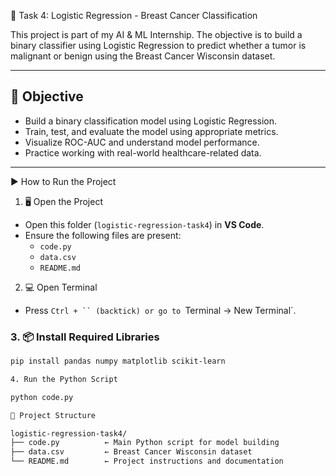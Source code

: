  🧠 Task 4: Logistic Regression - Breast Cancer Classification

This project is part of my AI & ML Internship. The objective is to build a binary classifier using Logistic Regression to predict whether a tumor is malignant or benign using the Breast Cancer Wisconsin dataset.

---

## 🎯 Objective

- Build a binary classification model using Logistic Regression.
- Train, test, and evaluate the model using appropriate metrics.
- Visualize ROC-AUC and understand model performance.
- Practice working with real-world healthcare-related data.

---

 ▶️ How to Run the Project

 1. 🖥️ Open the Project

- Open this folder (`logistic-regression-task4`) in **VS Code**.
- Ensure the following files are present:
  - `code.py`
  - `data.csv`
  - `README.md`

 2. 💻 Open Terminal

- Press `Ctrl + `` (backtick) or go to `Terminal → New Terminal`.

### 3. 📦 Install Required Libraries

```bash
pip install pandas numpy matplotlib scikit-learn

4. Run the Python Script

python code.py

📁 Project Structure

logistic-regression-task4/
├── code.py          ← Main Python script for model building
├── data.csv         ← Breast Cancer Wisconsin dataset
└── README.md        ← Project instructions and documentation
